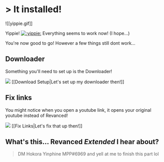 # > It installed!
![[yippie.gif]]

Yippie! [![](https://cdn.discordapp.com/attachments/803186540359450664/1100686306989838416/ezgif.com-resize.gif ":yippie:")](https://cdn.discordapp.com/attachments/803186540359450664/1100686623638814771/Awesome.gif ":yippie:") Everything seems to work now! (I hope...)

You're now good to go! However a few things still dont work...

## Downloader
Something you'll need to set up is the Downloader!

![](https://cdn.discordapp.com/attachments/803186540359450664/1100707666361323520/ezgif.com-resize_1.gif) [[Download Setup|Let's set up my downloader then!]]


## Fix links
You might notice when you open a youtube link, it opens your original youtube instead of Revanced!

![](https://cdn.discordapp.com/attachments/803186540359450664/1100707666361323520/ezgif.com-resize_1.gif) [[Fix Links|Let's fix that up then!]]


## What's this... Revanced *Extended* I hear about?



> DM Hokora Yinphine MPP#6969 and yell at me to finish this part lol
